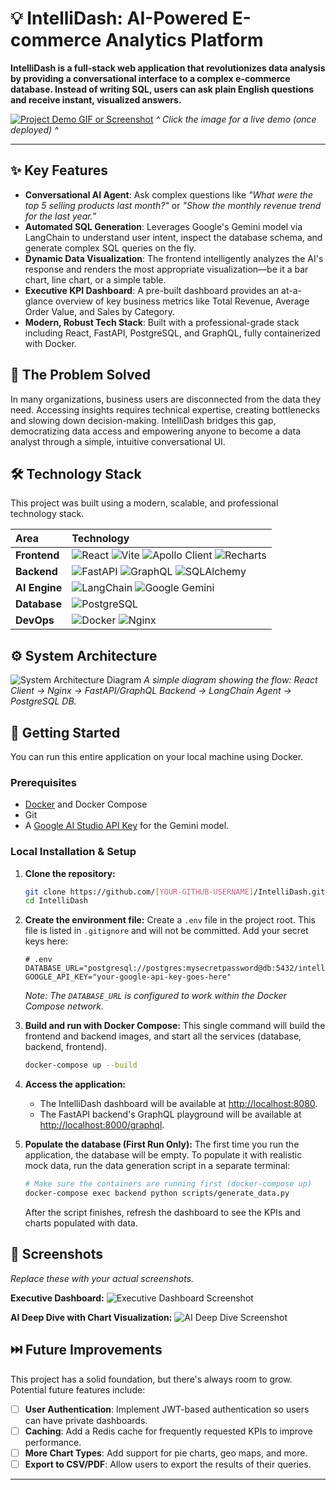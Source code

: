 # 💡 IntelliDash: AI-Powered E-commerce Analytics Platform

**IntelliDash is a full-stack web application that revolutionizes data analysis by providing a conversational interface to a complex e-commerce database. Instead of writing SQL, users can ask plain English questions and receive instant, visualized answers.**

[![Project Demo GIF or Screenshot](https'://your-image-host.com/intellidash-demo.gif')]([LINK-TO-LIVE-DEMO])
*^ Click the image for a live demo (once deployed) ^*

---

## ✨ Key Features

- **Conversational AI Agent**: Ask complex questions like *"What were the top 5 selling products last month?"* or *"Show the monthly revenue trend for the last year."*
- **Automated SQL Generation**: Leverages Google's Gemini model via LangChain to understand user intent, inspect the database schema, and generate complex SQL queries on the fly.
- **Dynamic Data Visualization**: The frontend intelligently analyzes the AI's response and renders the most appropriate visualization—be it a bar chart, line chart, or a simple table.
- **Executive KPI Dashboard**: A pre-built dashboard provides an at-a-glance overview of key business metrics like Total Revenue, Average Order Value, and Sales by Category.
- **Modern, Robust Tech Stack**: Built with a professional-grade stack including React, FastAPI, PostgreSQL, and GraphQL, fully containerized with Docker.

## 🚀 The Problem Solved

In many organizations, business users are disconnected from the data they need. Accessing insights requires technical expertise, creating bottlenecks and slowing down decision-making. IntelliDash bridges this gap, democratizing data access and empowering anyone to become a data analyst through a simple, intuitive conversational UI.

## 🛠️ Technology Stack

This project was built using a modern, scalable, and professional technology stack.

| Area      | Technology                                                                                                                              |
| :-------- | :-------------------------------------------------------------------------------------------------------------------------------------- |
| **Frontend** | ![React](https://img.shields.io/badge/-React-61DAFB?logo=react&logoColor=white) ![Vite](https://img.shields.io/badge/-Vite-646CFF?logo=vite&logoColor=white) ![Apollo Client](https://img.shields.io/badge/-Apollo%20Client-311C87?logo=apollo-graphql&logoColor=white) ![Recharts](https://img.shields.io/badge/-Recharts-8884d8) |
| **Backend** | ![FastAPI](https://img.shields.io/badge/-FastAPI-009688?logo=fastapi&logoColor=white) ![GraphQL](https://img.shields.io/badge/-GraphQL-E10098?logo=graphql&logoColor=white) ![SQLAlchemy](https://img.shields.io/badge/-SQLAlchemy-D71F00?logo=sqlalchemy&logoColor=white) |
| **AI Engine** | ![LangChain](https://img.shields.io/badge/-LangChain-8A2BE2) ![Google Gemini](https://img.shields.io/badge/-Google%20Gemini-4285F4?logo=google&logoColor=white) |
| **Database** | ![PostgreSQL](https://img.shields.io/badge/-PostgreSQL-4169E1?logo=postgresql&logoColor=white) |
| **DevOps** | ![Docker](https://img.shields.io/badge/-Docker-2496ED?logo=docker&logoColor=white) ![Nginx](https://img.shields.io/badge/-Nginx-269539?logo=nginx&logoColor=white) |

## ⚙️ System Architecture

![System Architecture Diagram](https'://your-image-host.com/intellidash-architecture.png')
*A simple diagram showing the flow: React Client -> Nginx -> FastAPI/GraphQL Backend -> LangChain Agent -> PostgreSQL DB.*

## 🏁 Getting Started

You can run this entire application on your local machine using Docker.

### Prerequisites

- [Docker](https://www.docker.com/products/docker-desktop/) and Docker Compose
- Git
- A [Google AI Studio API Key](https://aistudio.google.com/) for the Gemini model.

### Local Installation & Setup

1.  **Clone the repository:**
    ```bash
    git clone https://github.com/[YOUR-GITHUB-USERNAME]/IntelliDash.git
    cd IntelliDash
    ```

2.  **Create the environment file:**
    Create a `.env` file in the project root. This file is listed in `.gitignore` and will not be committed. Add your secret keys here:
    ```env
    # .env
    DATABASE_URL="postgresql://postgres:mysecretpassword@db:5432/intellidash"
    GOOGLE_API_KEY="your-google-api-key-goes-here"
    ```
    *Note: The `DATABASE_URL` is configured to work within the Docker Compose network.*

3.  **Build and run with Docker Compose:**
    This single command will build the frontend and backend images, and start all the services (database, backend, frontend).
    ```bash
    docker-compose up --build
    ```

4.  **Access the application:**
    - The IntelliDash dashboard will be available at [http://localhost:8080](http://localhost:8080).
    - The FastAPI backend's GraphQL playground will be available at [http://localhost:8000/graphql](http://localhost:8000/graphql).

5.  **Populate the database (First Run Only):**
    The first time you run the application, the database will be empty. To populate it with realistic mock data, run the data generation script in a separate terminal:
    ```bash
    # Make sure the containers are running first (docker-compose up)
    docker-compose exec backend python scripts/generate_data.py
    ```
    After the script finishes, refresh the dashboard to see the KPIs and charts populated with data.

## 📸 Screenshots

*Replace these with your actual screenshots.*

**Executive Dashboard:**
![Executive Dashboard Screenshot](https'://your-image-host.com/dashboard.png')

**AI Deep Dive with Chart Visualization:**
![AI Deep Dive Screenshot](https'://your-image-host.com/ai-deep-dive.png')

## ⏭️ Future Improvements

This project has a solid foundation, but there's always room to grow. Potential future features include:

- [ ] **User Authentication**: Implement JWT-based authentication so users can have private dashboards.
- [ ] **Caching**: Add a Redis cache for frequently requested KPIs to improve performance.
- [ ] **More Chart Types**: Add support for pie charts, geo maps, and more.
- [ ] **Export to CSV/PDF**: Allow users to export the results of their queries.

---